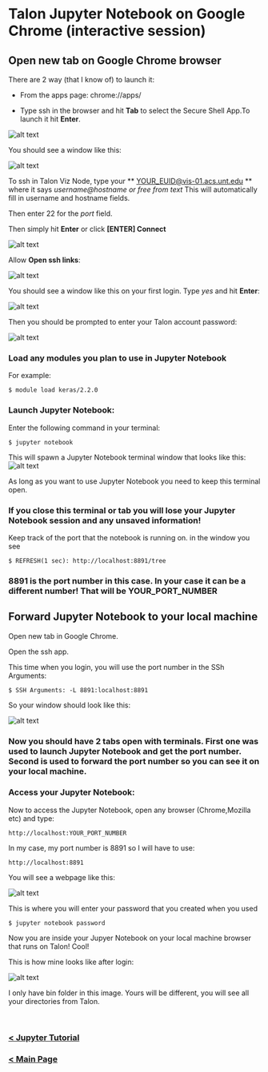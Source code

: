 # Talon Jupyter Notebook on Google Chrome  (interactive session)

## Open new tab on Google Chrome browser

There are 2 way (that I know of) to launch it:

* From the apps page: chrome://apps/

* Type ssh in the browser and hit **Tab** to select the  Secure Shell App.To launch it hit **Enter**.

![alt text](https://raw.githubusercontent.com/gmihaila/unt_hpc/master/misc/chrome_ssh_url.png)



You should see a window like this:

![alt text](https://raw.githubusercontent.com/gmihaila/unt_hpc/master/misc/chrome_ssh.png)



To ssh in Talon Viz Node, type your ** YOUR_EUID@vis-01.acs.unt.edu ** where it says *username@hostname or free from text* This will automatically fill in username and hostname fields.

Then enter 22 for the *port* field.

Then simply hit **Enter** or click **[ENTER] Connect**

![alt text](https://raw.githubusercontent.com/gmihaila/unt_hpc/master/misc/viz_node_login_chrome.png)


Allow **Open ssh links**:

![alt text](https://raw.githubusercontent.com/gmihaila/unt_hpc/master/misc/chrome_ssh_allow.png)


You should see a window like this on your first login. Type *yes* and hit **Enter**:

![alt text](https://raw.githubusercontent.com/gmihaila/unt_hpc/master/misc/chrome_ssh_login.png)


Then you should be prompted to enter your Talon account password:

![alt text](https://raw.githubusercontent.com/gmihaila/unt_hpc/master/misc/chrome_ssh_login_yes.png)



### Load any modules you plan to use in Jupyter Notebook

For example:



```
$ module load keras/2.2.0
```


### Launch Jupyter Notebook:

  Enter the following command in your terminal:

  ```
  $ jupyter notebook
  ```

  This will spawn a Jupyter Notebook terminal window that looks like this: ![alt text](https://raw.githubusercontent.com/gmihaila/unt_hpc/master/misc/screenshoot_jupyter.png)

  As long as you want to use Jupyter Notebook you need to keep this terminal open.

  ### If you close this terminal or tab you will lose your Jupyter Notebook session and any unsaved information!

  Keep track of the port that the notebook is running on. in the window you see



  ```
  $ REFRESH(1 sec): http://localhost:8891/tree
  ```

### 8891 is the port number in this case. In your case it can be a different number! That will be YOUR_PORT_NUMBER



## Forward Jupyter Notebook to your local machine

Open new tab in Google Chrome.

Open the ssh app.

This time when you login, you will use the port number in the SSh Arguments:



```
$ SSH Arguments: -L 8891:localhost:8891
```

So your window should look like this:

![alt text](https://raw.githubusercontent.com/gmihaila/unt_hpc/master/misc/viz_node_chrome_forward.png)


### Now you should have 2 tabs open with terminals. First one was used to launch Jupyter Notebook and get the port number. Second is used to forward the port number so you can see it on your local machine.

### Access your Jupyter Notebook:

   Now to access the Jupyter Notebook, open any browser (Chrome,Mozilla etc) and type:

   ```
   http://localhost:YOUR_PORT_NUMBER
   ```

   In my case, my port number is 8891 so I will have to use:

   ```
   http://localhost:8891
   ```
   You will see a webpage like this:

   ![alt text](https://raw.githubusercontent.com/gmihaila/unt_hpc/master/misc/screenshot_loginwindow_jupyter.png)

   This is where you will enter your password that you created when you used

   ```
   $ jupyter notebook password
   ```

   Now you are inside your Jupyer Notebook on your local machine browser that runs on Talon! Cool!

   This is how mine looks like after login:

   ![alt text](https://raw.githubusercontent.com/gmihaila/unt_hpc/master/misc/screenshot_logged_jupyter.png)

   I only have bin folder in this image. Yours will be different, you will see all your directories from Talon.

</br>

### [< Jupyter Tutorial](https://github.com/gmihaila/unt_hpc/tree/master/jupyter_notebook)

### [< Main Page](https://github.com/gmihaila/unt_hpc)






